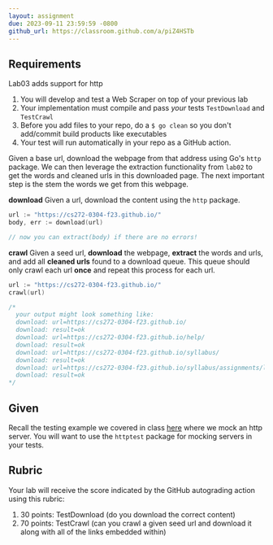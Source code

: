 ```yaml
---
layout: assignment
due: 2023-09-11 23:59:59 -0800
github_url: https://classroom.github.com/a/piZ4HSTb
---
```


## Requirements
Lab03 adds support for http

1. You will develop and test a Web Scraper on top of your previous lab
1. Your implementation must compile and pass *your* tests `TestDownload` and `TestCrawl`
1. Before you add files to your repo, do a `$ go clean` so you don't add/commit build products like executables
1. Your test will run automatically in your repo as a GitHub action.

Given a base url, download the webpage from that address using Go's `http` package. We can then leverage the 
extraction functionality from `lab02` to get the words and cleaned urls in this downloaded page. The next important
step is the stem the words we get from this webpage.

**download** Given a url, download the content using the `http` package.
```go
url := "https://cs272-0304-f23.github.io/"
body, err := download(url)

// now you can extract(body) if there are no errors!
```

**crawl** Given a seed url, **download** the webpage, **extract** the words and urls, and add all **cleaned urls** 
found to a download queue. This queue should only crawl each url **once** and repeat this process for each url.
```go
url := "https://cs272-0304-f23.github.io/"
crawl(url)

/*
  your output might look something like:
  download: url=https://cs272-0304-f23.github.io/
  download: result=ok
  download: url=https://cs272-0304-f23.github.io/help/
  download: result=ok
  download: url=https://cs272-0304-f23.github.io/syllabus/
  download: result=ok
  download: url=https://cs272-0304-f23.github.io/syllabus/assignments/lab01.html
  download: result=ok
*/
```
## Given

Recall the testing example we covered in class [here]() where we mock an http server. You will want to use the
`httptest` package for mocking servers in your tests.

## Rubric
Your lab will receive the score indicated by the GitHub autograding action using this rubric:
1. 30 points: TestDownload (do you download the correct content)
1. 70 points: TestCrawl (can you crawl a given seed url and download it along with all of the links embedded within)
